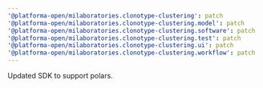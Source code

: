 ```yaml
---
'@platforma-open/milaboratories.clonotype-clustering': patch
'@platforma-open/milaboratories.clonotype-clustering.model': patch
'@platforma-open/milaboratories.clonotype-clustering.software': patch
'@platforma-open/milaboratories.clonotype-clustering.test': patch
'@platforma-open/milaboratories.clonotype-clustering.ui': patch
'@platforma-open/milaboratories.clonotype-clustering.workflow': patch
---
```


Updated SDK to support polars.
